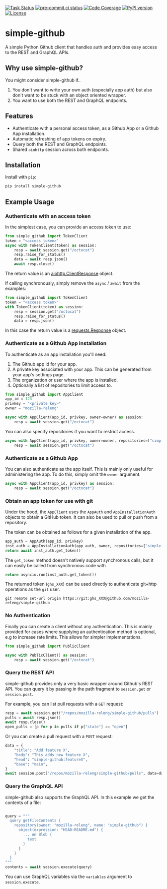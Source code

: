 [![Task Status](https://firefox-ci-tc.services.mozilla.com/api/github/v1/repository/mozilla-releng/simple-github/main/badge.svg)](https://firefox-ci-tc.services.mozilla.com/api/github/v1/repository/mozilla-releng/simple-github/main/latest)
[![pre-commit.ci status](https://results.pre-commit.ci/badge/github/mozilla-releng/simple-github/main.svg)](https://results.pre-commit.ci/latest/github/mozilla-releng/simple-github/main)
[![Code Coverage](https://codecov.io/gh/mozilla-releng/simple-github/branch/main/graph/badge.svg?token=GJIV52ZQNP)](https://codecov.io/gh/mozilla-releng/simple-github)
[![PyPI version](https://badge.fury.io/py/simple-github.svg)](https://badge.fury.io/py/simple-github)
[![License](https://img.shields.io/badge/license-MPL%202.0-orange.svg)](http://mozilla.org/MPL/2.0)

# simple-github

A simple Python Github client that handles auth and provides easy access to the
REST and GraphQL APIs.

## Why use simple-github?

You might consider simple-github if..

1. You don't want to write your own auth (especially app auth) but also don't
   want to be stuck with an object oriented wrapper.
2. You want to use both the REST and GraphQL endpoints.

## Features

- Authenticate with a personal access token, as a Github App or a Github App
  installation.
- Automatic refreshing of app tokens on expiry.
- Query both the REST and GraphQL endpoints.
- Shared `aiohttp` session across both endpoints.

## Installation

Install with `pip`:

```bash
pip install simple-github
```

## Example Usage

### Authenticate with an access token

In the simplest case, you can provide an access token to use:

```python
from simple_github import TokenClient
token = "<access token>"
async with TokenClient(token) as session:
    resp = await session.get("/octocat")
    resp.raise_for_status()
    data = await resp.json()
    await resp.close()
```

The return value is an [aiohttp.ClientResponse][0] object.

If calling synchronously, simply remove the `async` / `await` from the
examples:

```python
from simple_github import TokenClient
token = "<access token>"
with TokenClient(token) as session:
    resp = session.get("/octocat")
    resp.raise_for_status()
    data = resp.json()
```

In this case the return value is a [requests.Response][1] object.

[0]: https://docs.aiohttp.org/en/stable/client_reference.html#aiohttp.ClientResponse
[1]: https://requests.readthedocs.io/en/latest/api/#requests.Response

### Authenticate as a Github App installation

To authenticate as an app installation you'll need:

1. The Github app id for your app.
2. A private key associated with your app. This can be generated from your
   app's settings page.
3. The organization or user where the app is installed.
4. Optionally a list of repositories to limit access to.

```python
from simple_github import AppClient
app_id = 123
privkey = "<private key>"
owner = "mozilla-releng"

async with AppClient(app_id, privkey, owner=owner) as session:
    resp = await session.get("/octocat")
```

You can also specify repositories if you want to restrict access.

```python
async with AppClient(app_id, privkey, owner=owner, repositories=["simple-github"]) as session:
    resp = await session.get("/octocat")
```

### Authenticate as a Github App

You can also authenticate as the app itself. This is mainly only useful for
administering the app. To do this, simply omit the `owner` argument.

```python
async with AppClient(app_id, privkey) as session:
    resp = await session.get("/octocat")
```

### Obtain an app token for use with git

Under the hood, the `AppClient` uses the `AppAuth` and `AppInstallationAuth`
objects to obtain a GitHub token. It can also be used to pull or push from a
repository.

The token can be obtained as follows for a given installation of the app.

```python
app_auth = AppAuth(app_id, privkey)
inst_auth = AppInstallationAuth(app_auth, owner, repositories=["simple-github"])
return await inst_auth.get_token()
```

The `get_token` method doesn't natively support synchronous calls, but it can
easily be called from synchronous code with

```python
return asyncio.run(inst_auth.get_token())
```

The returned token (`ghs_XXX`) can be used directly to authenticate git+http
operations as the `git` user.

```
git remote set-url origin https://git:ghs_XXX@github.com/mozilla-releng/simple-github
```

### No Authentication

Finally you can create a client without any authentication. This is mainly
provided for cases where supplying an authentication method is optional, e.g to
increase rate limits. This allows for simpler implementations.

```python
from simple_github import PublicClient

async with PublicClient() as session:
    resp = await session.get("/octocat")
```

### Query the REST API

simple-github provides only a very basic wrapper around Github's REST API. You can
query it by passing in the path fragment to `session.get` or `session.post`.

For example, you can list pull requests with a `GET` request:

```python
resp = await session.get("/repos/mozilla-releng/simple-github/pulls")
pulls = await resp.json()
await resp.close()
open_pulls = [p for p in pulls if p["state"] == "open"]
```

Or you can create a pull request with a `POST` request:

```python
data = {
    "title": "Add feature X",
    "body": "This adds new feature X",
    "head": "simple-github:featureX",
    "base": "main",
}
await session.post("/repos/mozilla-releng/simple-github/pulls", data=data)
```

### Query the GraphQL API

simple-github also supports the GraphQL API. In this example we get the contents
of a file:

```python

query = """
  query getFileContents {
    repository(owner: "mozilla-releng", name: "simple-github") {
      object(expression: "HEAD:README.md") {
        ... on Blob {
          text
        }
      }
    }
  }
"""
contents = await session.execute(query)
```

You can use GraphQL variables via the `variables` argument to `session.execute`.
